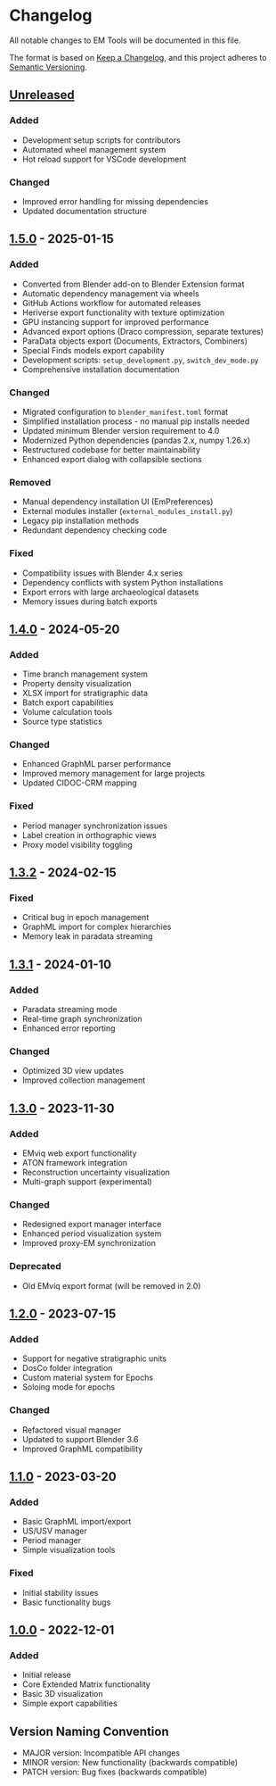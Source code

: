# Changelog

All notable changes to EM Tools will be documented in this file.

The format is based on [Keep a Changelog](https://keepachangelog.com/en/1.0.0/),
and this project adheres to [Semantic Versioning](https://semver.org/spec/v2.0.0.html).

## [Unreleased]

### Added
- Development setup scripts for contributors
- Automated wheel management system
- Hot reload support for VSCode development

### Changed
- Improved error handling for missing dependencies
- Updated documentation structure

## [1.5.0] - 2025-01-15

### Added
- Converted from Blender add-on to Blender Extension format
- Automatic dependency management via wheels
- GitHub Actions workflow for automated releases
- Heriverse export functionality with texture optimization
- GPU instancing support for improved performance
- Advanced export options (Draco compression, separate textures)
- ParaData objects export (Documents, Extractors, Combiners)
- Special Finds models export capability
- Development scripts: `setup_development.py`, `switch_dev_mode.py`
- Comprehensive installation documentation

### Changed
- Migrated configuration to `blender_manifest.toml` format
- Simplified installation process - no manual pip installs needed
- Updated minimum Blender version requirement to 4.0
- Modernized Python dependencies (pandas 2.x, numpy 1.26.x)
- Restructured codebase for better maintainability
- Enhanced export dialog with collapsible sections

### Removed
- Manual dependency installation UI (EmPreferences)
- External modules installer (`external_modules_install.py`)
- Legacy pip installation methods
- Redundant dependency checking code

### Fixed
- Compatibility issues with Blender 4.x series
- Dependency conflicts with system Python installations
- Export errors with large archaeological datasets
- Memory issues during batch exports

## [1.4.0] - 2024-05-20

### Added
- Time branch management system
- Property density visualization
- XLSX import for stratigraphic data
- Batch export capabilities
- Volume calculation tools
- Source type statistics

### Changed
- Enhanced GraphML parser performance
- Improved memory management for large projects
- Updated CIDOC-CRM mapping

### Fixed
- Period manager synchronization issues
- Label creation in orthographic views
- Proxy model visibility toggling

## [1.3.2] - 2024-02-15

### Fixed
- Critical bug in epoch management
- GraphML import for complex hierarchies
- Memory leak in paradata streaming

## [1.3.1] - 2024-01-10

### Added
- Paradata streaming mode
- Real-time graph synchronization
- Enhanced error reporting

### Changed
- Optimized 3D view updates
- Improved collection management

## [1.3.0] - 2023-11-30

### Added
- EMviq web export functionality
- ATON framework integration
- Reconstruction uncertainty visualization
- Multi-graph support (experimental)

### Changed
- Redesigned export manager interface
- Enhanced period visualization system
- Improved proxy-EM synchronization

### Deprecated
- Old EMviq export format (will be removed in 2.0)

## [1.2.0] - 2023-07-15

### Added
- Support for negative stratigraphic units
- DosCo folder integration
- Custom material system for Epochs
- Soloing mode for epochs

### Changed
- Refactored visual manager
- Updated to support Blender 3.6
- Improved GraphML compatibility

## [1.1.0] - 2023-03-20

### Added
- Basic GraphML import/export
- US/USV manager
- Period manager
- Simple visualization tools

### Fixed
- Initial stability issues
- Basic functionality bugs

## [1.0.0] - 2022-12-01

### Added
- Initial release
- Core Extended Matrix functionality
- Basic 3D visualization
- Simple export capabilities

## Version Naming Convention

- MAJOR version: Incompatible API changes
- MINOR version: New functionality (backwards compatible)
- PATCH version: Bug fixes (backwards compatible)

[Unreleased]: https://github.com/zalmoxes-laran/EM-blender-tools/compare/v1.5.0...HEAD
[1.5.0]: https://github.com/zalmoxes-laran/EM-blender-tools/compare/v1.4.0...v1.5.0
[1.4.0]: https://github.com/zalmoxes-laran/EM-blender-tools/compare/v1.3.2...v1.4.0
[1.3.2]: https://github.com/zalmoxes-laran/EM-blender-tools/compare/v1.3.1...v1.3.2
[1.3.1]: https://github.com/zalmoxes-laran/EM-blender-tools/compare/v1.3.0...v1.3.1
[1.3.0]: https://github.com/zalmoxes-laran/EM-blender-tools/compare/v1.2.0...v1.3.0
[1.2.0]: https://github.com/zalmoxes-laran/EM-blender-tools/compare/v1.1.0...v1.2.0
[1.1.0]: https://github.com/zalmoxes-laran/EM-blender-tools/compare/v1.0.0...v1.1.0
[1.0.0]: https://github.com/zalmoxes-laran/EM-blender-tools/releases/tag/v1.0.0
